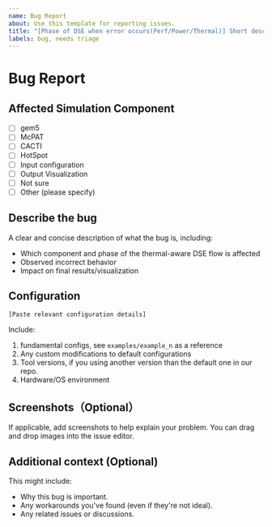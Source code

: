 ```yaml
---
name: Bug Report
about: Use this template for reporting issues.
title: "[Phase of DSE when error occurs(Perf/Power/Thermal)] Short descriptive title"
labels: bug, needs triage
---
```


# Bug Report

## Affected Simulation Component
- [ ] gem5
- [ ] McPAT
- [ ] CACTI
- [ ] HotSpot
- [ ] Input configuration
- [ ] Output Visualization
- [ ] Not sure
- [ ] Other (please specify)

## Describe the bug

A clear and concise description of what the bug is, including:

* Which component and phase of the thermal-aware DSE flow is affected
* Observed incorrect behavior
* Impact on final results/visualization

## Configuration

```config
[Paste relevant configuration details]
```
Include:
1. fundamental configs, see `examples/example_n` as a reference
2. Any custom modifications to default configurations
3. Tool versions, if you using another version than the default one in our repo.
4. Hardware/OS environment

## Screenshots（Optional）

If applicable, add screenshots to help explain your problem.  You can drag and drop images into the issue editor.

## Additional context (Optional)

This might include:

*   Why this bug is important.
*   Any workarounds you've found (even if they're not ideal).
*   Any related issues or discussions.



